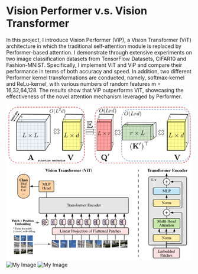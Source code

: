 # Vision Performer v.s. Vision Transformer
In this project, I introduce Vision Performer (ViP), a Vision Transformer (ViT) architecture in which the traditional self-attention module is replaced by Performer-based attention. I demonstrate through extensive experiments on two image classification datasets from TensorFlow Datasets, CiFAR10 and Fashion-MNIST. Specifically, I implement ViT and ViP and compare their performance in terms of both accuracy and speed. In addition, two different Performer kernel transformations are conducted, namely, softmax-kernel and ReLu-kernel, with various numbers of random features m = 16,32,64,128. The results show that ViP outperforms ViT, showcasing the effectiveness of the novel attention mechanism leveraged by Performer.

![My Image](images/performer.png)
![My Image](images/vit.png)
![My Image](cifar10-train-softmax/vit.png)
![My Image](inf-softmax/vit.png)
